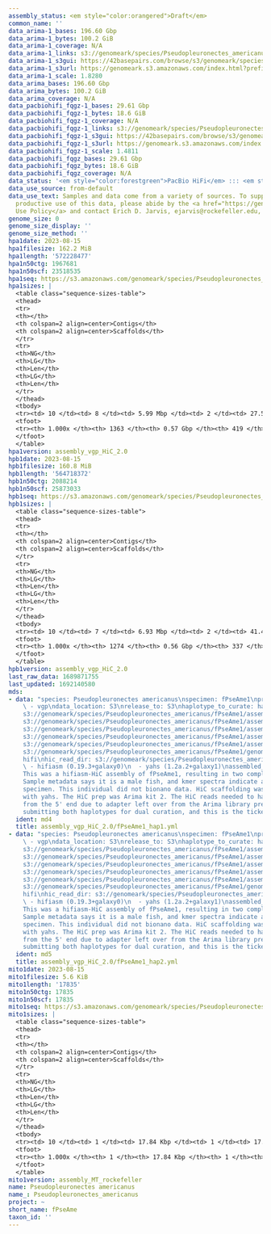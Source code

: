 ```yaml
---
assembly_status: <em style="color:orangered">Draft</em>
common_name: ''
data_arima-1_bases: 196.60 Gbp
data_arima-1_bytes: 100.2 GiB
data_arima-1_coverage: N/A
data_arima-1_links: s3://genomeark/species/Pseudopleuronectes_americanus/fPseAme1/genomic_data/arima/<br>
data_arima-1_s3gui: https://42basepairs.com/browse/s3/genomeark/species/Pseudopleuronectes_americanus/fPseAme1/genomic_data/arima/
data_arima-1_s3url: https://genomeark.s3.amazonaws.com/index.html?prefix=species/Pseudopleuronectes_americanus/fPseAme1/genomic_data/arima/
data_arima-1_scale: 1.8280
data_arima_bases: 196.60 Gbp
data_arima_bytes: 100.2 GiB
data_arima_coverage: N/A
data_pacbiohifi_fqgz-1_bases: 29.61 Gbp
data_pacbiohifi_fqgz-1_bytes: 18.6 GiB
data_pacbiohifi_fqgz-1_coverage: N/A
data_pacbiohifi_fqgz-1_links: s3://genomeark/species/Pseudopleuronectes_americanus/fPseAme1/genomic_data/pacbio_hifi/<br>
data_pacbiohifi_fqgz-1_s3gui: https://42basepairs.com/browse/s3/genomeark/species/Pseudopleuronectes_americanus/fPseAme1/genomic_data/pacbio_hifi/
data_pacbiohifi_fqgz-1_s3url: https://genomeark.s3.amazonaws.com/index.html?prefix=species/Pseudopleuronectes_americanus/fPseAme1/genomic_data/pacbio_hifi/
data_pacbiohifi_fqgz-1_scale: 1.4811
data_pacbiohifi_fqgz_bases: 29.61 Gbp
data_pacbiohifi_fqgz_bytes: 18.6 GiB
data_pacbiohifi_fqgz_coverage: N/A
data_status: '<em style="color:forestgreen">PacBio HiFi</em> ::: <em style="color:forestgreen">Arima</em>'
data_use_source: from-default
data_use_text: Samples and data come from a variety of sources. To support fair and
  productive use of this data, please abide by the <a href="https://genome10k.soe.ucsc.edu/data-use-policies/">Data
  Use Policy</a> and contact Erich D. Jarvis, ejarvis@rockefeller.edu, with any questions.
genome_size: 0
genome_size_display: ''
genome_size_method: ''
hpa1date: 2023-08-15
hpa1filesize: 162.2 MiB
hpa1length: '572228477'
hpa1n50ctg: 1967681
hpa1n50scf: 23518535
hpa1seq: https://s3.amazonaws.com/genomeark/species/Pseudopleuronectes_americanus/fPseAme1/assembly_vgp_HiC_2.0/fPseAme1.HiC.hap1.20230815.fasta.gz
hpa1sizes: |
  <table class="sequence-sizes-table">
  <thead>
  <tr>
  <th></th>
  <th colspan=2 align=center>Contigs</th>
  <th colspan=2 align=center>Scaffolds</th>
  </tr>
  <tr>
  <th>NG</th>
  <th>LG</th>
  <th>Len</th>
  <th>LG</th>
  <th>Len</th>
  </tr>
  </thead>
  <tbody>
  <tr><td> 10 </td><td> 8 </td><td> 5.99 Mbp </td><td> 2 </td><td> 27.59 Mbp </td></tr><tr><td> 20 </td><td> 20 </td><td> 4.36 Mbp </td><td> 5 </td><td> 26.51 Mbp </td></tr><tr><td> 30 </td><td> 34 </td><td> 3.32 Mbp </td><td> 7 </td><td> 25.92 Mbp </td></tr><tr><td> 40 </td><td> 53 </td><td> 2.54 Mbp </td><td> 9 </td><td> 25.59 Mbp </td></tr><tr style="background-color:#cccccc;"><td> 50 </td><td> 78 </td><td style="background-color:#88ff88;"> 1.97 Mbp </td><td> 11 </td><td style="background-color:#88ff88;"> 23.52 Mbp </td></tr><tr><td> 60 </td><td> 111 </td><td> 1.49 Mbp </td><td> 14 </td><td> 22.78 Mbp </td></tr><tr><td> 70 </td><td> 163 </td><td> 0.83 Mbp </td><td> 16 </td><td> 21.59 Mbp </td></tr><tr><td> 80 </td><td> 260 </td><td> 423.72 Kbp </td><td> 19 </td><td> 19.84 Mbp </td></tr><tr><td> 90 </td><td> 453 </td><td> 204.12 Kbp </td><td> 22 </td><td> 16.25 Mbp </td></tr><tr><td> 100 </td><td> 1363 </td><td> 2.97 Kbp </td><td> 419 </td><td> 2.97 Kbp </td></tr></tbody>
  <tfoot>
  <tr><th> 1.000x </th><th> 1363 </th><th> 0.57 Gbp </th><th> 419 </th><th> 0.57 Gbp </th></tr>
  </tfoot>
  </table>
hpa1version: assembly_vgp_HiC_2.0
hpb1date: 2023-08-15
hpb1filesize: 160.8 MiB
hpb1length: '564718372'
hpb1n50ctg: 2088214
hpb1n50scf: 25873033
hpb1seq: https://s3.amazonaws.com/genomeark/species/Pseudopleuronectes_americanus/fPseAme1/assembly_vgp_HiC_2.0/fPseAme1.HiC.hap2.20230815.fasta.gz
hpb1sizes: |
  <table class="sequence-sizes-table">
  <thead>
  <tr>
  <th></th>
  <th colspan=2 align=center>Contigs</th>
  <th colspan=2 align=center>Scaffolds</th>
  </tr>
  <tr>
  <th>NG</th>
  <th>LG</th>
  <th>Len</th>
  <th>LG</th>
  <th>Len</th>
  </tr>
  </thead>
  <tbody>
  <tr><td> 10 </td><td> 7 </td><td> 6.93 Mbp </td><td> 2 </td><td> 41.42 Mbp </td></tr><tr><td> 20 </td><td> 17 </td><td> 5.12 Mbp </td><td> 4 </td><td> 27.66 Mbp </td></tr><tr><td> 30 </td><td> 30 </td><td> 3.69 Mbp </td><td> 6 </td><td> 26.38 Mbp </td></tr><tr><td> 40 </td><td> 47 </td><td> 2.75 Mbp </td><td> 8 </td><td> 26.19 Mbp </td></tr><tr style="background-color:#cccccc;"><td> 50 </td><td> 70 </td><td style="background-color:#88ff88;"> 2.09 Mbp </td><td> 10 </td><td style="background-color:#88ff88;"> 25.87 Mbp </td></tr><tr><td> 60 </td><td> 102 </td><td> 1.50 Mbp </td><td> 12 </td><td> 25.47 Mbp </td></tr><tr><td> 70 </td><td> 149 </td><td> 0.98 Mbp </td><td> 14 </td><td> 23.06 Mbp </td></tr><tr><td> 80 </td><td> 227 </td><td> 495.70 Kbp </td><td> 17 </td><td> 21.56 Mbp </td></tr><tr><td> 90 </td><td> 417 </td><td> 195.01 Kbp </td><td> 20 </td><td> 16.32 Mbp </td></tr><tr><td> 100 </td><td> 1274 </td><td> 3.19 Kbp </td><td> 337 </td><td> 3.19 Kbp </td></tr></tbody>
  <tfoot>
  <tr><th> 1.000x </th><th> 1274 </th><th> 0.56 Gbp </th><th> 337 </th><th> 0.56 Gbp </th></tr>
  </tfoot>
  </table>
hpb1version: assembly_vgp_HiC_2.0
last_raw_data: 1689871755
last_updated: 1692140580
mds:
- data: "species: Pseudopleuronectes americanus\nspecimen: fPseAme1\nprojects: \n
    \ - vgp\ndata_location: S3\nrelease_to: S3\nhaplotype_to_curate: hap1\nhap1: s3://genomeark/species/Pseudopleuronectes_americanus/fPseAme1/assembly_vgp_HiC_2.0/fPseAme1.HiC.hap1.20230815.fasta.gz\nhap2:
    s3://genomeark/species/Pseudopleuronectes_americanus/fPseAme1/assembly_vgp_HiC_2.0/fPseAme1.HiC.hap2.20230815.fasta.gz\npretext_hap1:
    s3://genomeark/species/Pseudopleuronectes_americanus/fPseAme1/assembly_vgp_HiC_2.0/evaluation/hap1/pretext/fPseAme1_hap1_s2.pretext\npretext_hap2:
    s3://genomeark/species/Pseudopleuronectes_americanus/fPseAme1/assembly_vgp_HiC_2.0/evaluation/hap2/pretext/fPseAme1_hap2_s2.pretext\nkmer_spectra_img:
    s3://genomeark/species/Pseudopleuronectes_americanus/fPseAme1/assembly_vgp_HiC_2.0/evaluation/merqury/fPseAme1_png/\nmito:
    s3://genomeark/species/Pseudopleuronectes_americanus/fPseAme1/assembly_MT_rockefeller/fPseAme1.MT.20230815.fasta.gz\npacbio_read_dir:
    s3://genomeark/species/Pseudopleuronectes_americanus/fPseAme1/genomic_data/pacbio_hifi/\npacbio_read_type:
    hifi\nhic_read_dir: s3://genomeark/species/Pseudopleuronectes_americanus/fPseAme1/genomic_data/arima/\npipeline:\n
    \ - hifiasm (0.19.3+galaxy0)\n  - yahs (1.2a.2+galaxy1)\nassembled_by_group: Rockefeller\nnotes:
    This was a hifiasm-HiC assembly of fPseAme1, resulting in two complete haplotypes.
    Sample metadata says it is a male fish, and kmer spectra indicate a homogametic
    specimen. This individual did not bionano data. HiC scaffolding was performed
    with yahs. The HiC prep was Arima kit 2. The HiC reads needed to have 5 bp trimmed
    from the 5' end due to adapter left over from the Arima library prep kit. We are
    submitting both haplotypes for dual curation, and this is the ticket for hap1. "
  ident: md4
  title: assembly_vgp_HiC_2.0/fPseAme1_hap1.yml
- data: "species: Pseudopleuronectes americanus\nspecimen: fPseAme1\nprojects: \n
    \ - vgp\ndata_location: S3\nrelease_to: S3\nhaplotype_to_curate: hap2\nhap1: s3://genomeark/species/Pseudopleuronectes_americanus/fPseAme1/assembly_vgp_HiC_2.0/fPseAme1.HiC.hap1.20230815.fasta.gz\nhap2:
    s3://genomeark/species/Pseudopleuronectes_americanus/fPseAme1/assembly_vgp_HiC_2.0/fPseAme1.HiC.hap2.20230815.fasta.gz\npretext_hap1:
    s3://genomeark/species/Pseudopleuronectes_americanus/fPseAme1/assembly_vgp_HiC_2.0/evaluation/hap1/pretext/fPseAme1_hap1_s2.pretext\npretext_hap2:
    s3://genomeark/species/Pseudopleuronectes_americanus/fPseAme1/assembly_vgp_HiC_2.0/evaluation/hap2/pretext/fPseAme1_hap2_s2.pretext\nkmer_spectra_img:
    s3://genomeark/species/Pseudopleuronectes_americanus/fPseAme1/assembly_vgp_HiC_2.0/evaluation/merqury/fPseAme1_png/\nmito:
    s3://genomeark/species/Pseudopleuronectes_americanus/fPseAme1/assembly_MT_rockefeller/fPseAme1.MT.20230815.fasta.gz\npacbio_read_dir:
    s3://genomeark/species/Pseudopleuronectes_americanus/fPseAme1/genomic_data/pacbio_hifi/\npacbio_read_type:
    hifi\nhic_read_dir: s3://genomeark/species/Pseudopleuronectes_americanus/fPseAme1/genomic_data/arima/\npipeline:\n
    \ - hifiasm (0.19.3+galaxy0)\n  - yahs (1.2a.2+galaxy1)\nassembled_by_group: Rockefeller\nnotes:
    This was a hifiasm-HiC assembly of fPseAme1, resulting in two complete haplotypes.
    Sample metadata says it is a male fish, and kmer spectra indicate a homogametic
    specimen. This individual did not bionano data. HiC scaffolding was performed
    with yahs. The HiC prep was Arima kit 2. The HiC reads needed to have 5 bp trimmed
    from the 5' end due to adapter left over from the Arima library prep kit. We are
    submitting both haplotypes for dual curation, and this is the ticket for hap2. "
  ident: md5
  title: assembly_vgp_HiC_2.0/fPseAme1_hap2.yml
mito1date: 2023-08-15
mito1filesize: 5.6 KiB
mito1length: '17835'
mito1n50ctg: 17835
mito1n50scf: 17835
mito1seq: https://s3.amazonaws.com/genomeark/species/Pseudopleuronectes_americanus/fPseAme1/assembly_MT_rockefeller/fPseAme1.MT.20230815.fasta.gz
mito1sizes: |
  <table class="sequence-sizes-table">
  <thead>
  <tr>
  <th></th>
  <th colspan=2 align=center>Contigs</th>
  <th colspan=2 align=center>Scaffolds</th>
  </tr>
  <tr>
  <th>NG</th>
  <th>LG</th>
  <th>Len</th>
  <th>LG</th>
  <th>Len</th>
  </tr>
  </thead>
  <tbody>
  <tr><td> 10 </td><td> 1 </td><td> 17.84 Kbp </td><td> 1 </td><td> 17.84 Kbp </td></tr><tr><td> 20 </td><td> 1 </td><td> 17.84 Kbp </td><td> 1 </td><td> 17.84 Kbp </td></tr><tr><td> 30 </td><td> 1 </td><td> 17.84 Kbp </td><td> 1 </td><td> 17.84 Kbp </td></tr><tr><td> 40 </td><td> 1 </td><td> 17.84 Kbp </td><td> 1 </td><td> 17.84 Kbp </td></tr><tr style="background-color:#cccccc;"><td> 50 </td><td> 1 </td><td style="background-color:#ff8888;"> 17.84 Kbp </td><td> 1 </td><td style="background-color:#ff8888;"> 17.84 Kbp </td></tr><tr><td> 60 </td><td> 1 </td><td> 17.84 Kbp </td><td> 1 </td><td> 17.84 Kbp </td></tr><tr><td> 70 </td><td> 1 </td><td> 17.84 Kbp </td><td> 1 </td><td> 17.84 Kbp </td></tr><tr><td> 80 </td><td> 1 </td><td> 17.84 Kbp </td><td> 1 </td><td> 17.84 Kbp </td></tr><tr><td> 90 </td><td> 1 </td><td> 17.84 Kbp </td><td> 1 </td><td> 17.84 Kbp </td></tr><tr><td> 100 </td><td> 1 </td><td> 17.84 Kbp </td><td> 1 </td><td> 17.84 Kbp </td></tr></tbody>
  <tfoot>
  <tr><th> 1.000x </th><th> 1 </th><th> 17.84 Kbp </th><th> 1 </th><th> 17.84 Kbp </th></tr>
  </tfoot>
  </table>
mito1version: assembly_MT_rockefeller
name: Pseudopleuronectes americanus
name_: Pseudopleuronectes_americanus
project: ~
short_name: fPseAme
taxon_id: ''
---
```

